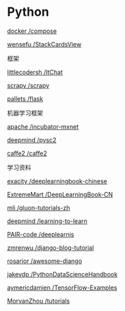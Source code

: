 # Python

[docker /compose](https://github.com/docker/compose)

[wensefu /StackCardsView](https://github.com/wensefu/StackCardsView)

框架

[littlecodersh /ItChat](#)

[scrapy /scrapy](https://github.com/scrapy/scrapy)

[pallets /flask](https://github.com/pallets/flask)

机器学习框架

[apache /incubator-mxnet](#)

[deepmind /pysc2](#)

[caffe2 /caffe2](https://github.com/caffe2/caffe2)

学习资料

[exacity /deeplearningbook-chinese](#)

[ExtremeMart /DeepLearningBook-CN](#)

[mli /gluon-tutorials-zh](https://github.com/mli/gluon-tutorials-zh)

[deepmind /learning-to-learn](https://github.com/deepmind/learning-to-learn)

[PAIR-code /deeplearnjs](https://github.com/PAIR-code/deeplearnjs)

[zmrenwu /django-blog-tutorial](https://github.com/zmrenwu/django-blog-tutorial)

[rosarior /awesome-django](https://github.com/rosarior/awesome-django)

[jakevdp /PythonDataScienceHandbook](https://github.com/jakevdp/PythonDataScienceHandbook)

[aymericdamien /TensorFlow-Examples](https://github.com/aymericdamien/TensorFlow-Examples)

[MorvanZhou /tutorials](https://github.com/MorvanZhou/tutorials)

